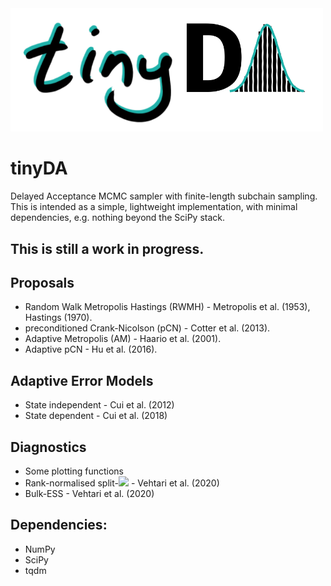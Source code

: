 <img src="./tinyDA.png" width="500">

# tinyDA
Delayed Acceptance MCMC sampler with finite-length subchain sampling. 
This is intended as a simple, lightweight implementation, with minimal dependencies, e.g. nothing beyond the SciPy stack.

## This is still a work in progress.

## Proposals
* Random Walk Metropolis Hastings (RWMH) - Metropolis et al. (1953), Hastings (1970).
* preconditioned Crank-Nicolson (pCN) - Cotter et al. (2013).
* Adaptive Metropolis (AM) - Haario et al. (2001).
* Adaptive pCN - Hu et al. (2016).

## Adaptive Error Models
* State independent - Cui et al. (2012)
* State dependent - Cui et al. (2018)

## Diagnostics
* Some plotting functions
* Rank-normalised split-<img src="https://latex.codecogs.com/gif.latex?\hat{R} " />  - Vehtari et al. (2020)
* Bulk-ESS - Vehtari et al. (2020)

## Dependencies:
* NumPy
* SciPy
* tqdm
